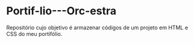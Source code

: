 # Portif-lio---Orc-estra
Repositório cujo objetivo é armazenar códigos de um projeto em HTML e CSS do meu portifólio.
